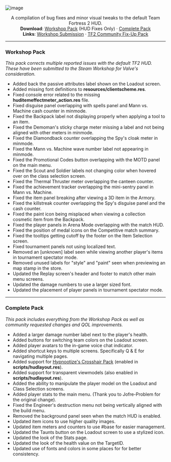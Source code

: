 ![image](https://user-images.githubusercontent.com/6818236/135372003-c609a9af-6765-4a3d-9964-d6875868c4f3.png)
<p align="center">
  <p align="center">
    A compilation of bug fixes and minor visual tweaks to the default Team Fortress 2 HUD.
    <br />
    <b>Download</b>: <a href="https://github.com/CriticalFlaw/TF2HUD.Fixes/archive/refs/heads/workshop.zip">Workshop Pack</a> (HUD Fixes Only) · <a href="https://github.com/CriticalFlaw/TF2HUD.Fixes/archive/refs/heads/community.zip">Complete Pack</a>
    <br />
    <b>Links</b>: <a href="https://steamcommunity.com/workshop/filedetails/?id=2153598398">Workshop Submission</a> · <a href="https://steamcommunity.com/workshop/filedetails/?id=2156577890">TF2 Community Fix-Up Pack</a>
  </p>
</p>

---

### Workshop Pack
*This pack corrects multiple reported issues with the default TF2 HUD. These have been submitted to the Steam Workshop for Valve's consideration.*
- Added back the passive attributes label shown on the Loadout screen.
- Added missing font definitions to **resources/clientscheme.res**.
- Fixed console error related to the missing **huditemeffectmeter_action.res** file.
- Fixed disguise panel overlapping with spells panel and Mann vs. Machine cash counter in minmode.
- Fixed the Backpack label not displaying properly when applying a tool to an item.
- Fixed the Demoman's sticky charge meter missing a label and not being aligned with other meters in minmode.
- Fixed the Diamondback counter overlapping the Spy's cloak meter in minmode.
- Fixed the Mann vs. Machine wave number label not appearing in minmode.
- Fixed the Promotional Codes button overlapping with the MOTD panel on the main menu.
- Fixed the Scout and Soldier labels not changing color when hovered over on the class selection screen.
- Fixed the Thermal Thruster meter overlapping the canteen counter.
- Fixed the achievement tracker overlapping the mini-sentry panel in Mann vs. Machine.
- Fixed the item panel breaking after viewing a 3D item in the Armory.
- Fixed the killstreak counter overlapping the Spy's disguise panel and the cash counter.
- Fixed the paint icon being misplaced when viewing a collection cosmetic item from the Backpack.
- Fixed the player panels in Arena Mode overlapping with the match HUD.
- Fixed the position of medal icons on the Competitive match summary.
- Fixed the tooltips getting cutoff by the footer on the Item Selection screen.
- Fixed tournament panels not using localized text.
- Removed an [unknown] label seen while viewing another player's items in tournament spectator mode.
- Removed unused labels for "style" and "paint" seen when previewing an map stamp in the store.
- Updated the Replay screen's header and footer to match other main menu screens.
- Updated the damage numbers to use a larger sized font.
- Updated the placement of player panels in tournament spectator mode.

---

### Complete Pack
*This pack includes everything from the Workshop Pack as well as community requested changes and QOL improvements.*
- Added a larger damage number label next to the player's health.
- Added buttons for switching team colors on the Loadout screen.
- Added player avatars to the in-game voice chat indicator.
- Added shortcut keys to multiple screens. Specifically Q & E for navigating multiple pages.
- Added support for [Hypnootize's Crosshair Pack](https://github.com/Hypnootize/TF2-Hud-Crosshairs) (enabled in **scripts/hudlayout.res**).
- Added support for transparent viewmodels (also enabled in **scripts/hudlayout.res**).
- Added the ability to manipulate the player model on the Loadout and Class Selection screens.
- Added player stats to the main menu. (Thank you to Jofre-Problem for the original change).
- Fixed the Engineer's destruction menu not being vertically aligned with the build menu.
- Removed the background panel seen when the match HUD is enabled.
- Updated item icons to use higher quality images.
- Updated item meters and counters to use #base for easier management.
- Updated the Taunts button on the Loadout screen to use a stylized icon.
- Updated the look of the Stats page.
- Updated the look of the health value on the TargetID.
- Updated use of fonts and colors in some places for for better consistency.
